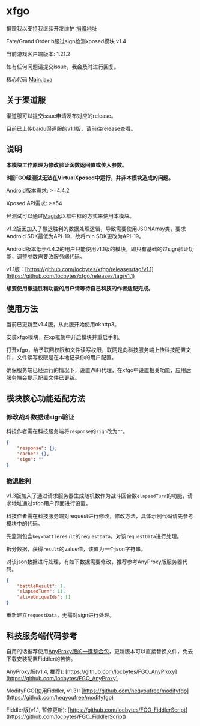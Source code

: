 # xfgo

捐赠我以支持我继续开发维护 [捐赠地址](https://github.com/locbytes/donation)

Fate/Grand Order b服过sign检测xposed模块 v1.4

当前游戏客户端版本: 1.21.2

如有任何问题请提交issue，我会及时进行回复。

核心代码 [Main.java](https://github.com/locbytes/xfgo/blob/master/app/src/main/java/com/locbytes/xfgo/Main.java)

## 关于渠道服

渠道服可以提交issue申请发布对应的release。

目前已上传baidu渠道服的v1.1版，请前往release查看。

## 说明

**本模块工作原理为修改验证函数返回值或传入参数。**

**B服FGO经测试无法在VirtualXposed中运行，并非本模块造成的问题。**

Android版本需求: >=4.4.2

Xposed API需求: >=54

经测试可以通过[Magisk](https://forum.xda-developers.com/apps/magisk)以框中框的方式来使用本模块。

v1.2版因加入了撤退胜利的数据处理逻辑，导致需要使用JSONArray类，要求Android SDK最低为API-19，故将min SDK更改为API-19。

Android版本低于4.4.2的用户只能使用v1.1版的模块，即只有基础的过sign验证功能，调整参数需要改服务端代码。

v1.1版：[https://github.com/locbytes/xfgo/releases/tag/v1.1](https://github.com/locbytes/xfgo/releases/tag/v1.1)

**想要使用撤退胜利功能的用户请等待自己科技的作者适配完成。**

## 使用方法

当前已更新至v1.4版，从此版开始使用okhttp3。

安装xfgo模块，在xp框架中开启模块并重启手机。

打开xfgo，给予联网权限和文件读写权限，联网是向科技服务端上传科技配置文件，文件读写权限是在本地记录你的用户配置。

确保服务端已经运行的情况下，设置WiFi代理，在xfgo中设置相关功能，应用后服务端会提示配置文件已更新。

## 模块核心功能适配方法

### 修改战斗数据过sign验证

科技作者需在科技服务端将`response`的`sign`改为`""`。

```json
{
    "response": {},
    "cache": {},
    "sign": ""
}
```

### 撤退胜利

v1.3版加入了通过请求服务器生成随机数作为战斗回合数`elapsedTurn`的功能，请求地址通过xfgo用户界面进行设置。

科技作者需在科技服务端对request进行修改，修改方法，具体示例代码请先参考模块中的代码。

先监测包含`key=battleresult`的`requestData`，对该`requestData`进行处理。

拆分数据，获得`result`的value值，该值为一个json字符串。

对该json数据进行处理，有如下数据需要修改，推荐参考AnyProxy版服务器代码。

```json
{
    "battleResult": 1,
    "elapsedTurn": 11,
    "aliveUniqueIds": []
}
```

重新建立`requestData`，无需对sign进行处理。

## 科技服务端代码参考

自用的话推荐使用[AnyProxy版的一键整合包](https://github.com/locbytes/FGO_AnyProxy/releases)，更新版本可以直接替换文件，免去下载安装配置Fiddler的苦恼。

AnyProxy版(v1.4, 推荐): [https://github.com/locbytes/FGO_AnyProxy](https://github.com/locbytes/FGO_AnyProxy)

ModifyFGO(使用Fiddler, v1.3): [https://github.com/heqyoufree/modifyfgo](https://github.com/heqyoufree/modifyfgo)

Fiddler版(v1.1, 暂停更新): [https://github.com/locbytes/FGO_FiddlerScript](https://github.com/locbytes/FGO_FiddlerScript)
